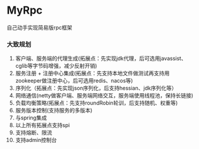 # MyRpc
自己动手实现简易版rpc框架

### 大致规划
1. 客户端、服务端的代理生成(拓展点：先实现jdk代理，后可选用javassist、cglib等字节码增强，减少反射开销)
2. 服务注册 + 注册中心集成(拓展点：先支持本地文件做测试再支持用zookeeper做注册中心，后可选用redis、nacos等)
3. 序列化（拓展点：先实现json序列化，后支持hessian、jdk序列化等）
4. 网络通信(netty做客户端、服务端网络交互，服务端使用线程池，保持长链接)
5. 负载均衡策略(拓展点：先支持roundRobin轮训，后支持随机、权重等)
6. 服务版本控制(支持服务的多版本)
7. 与spring集成
8. 以上所有拓展点支持spi
9. 支持熔断、限流
10. 支持admin控制台